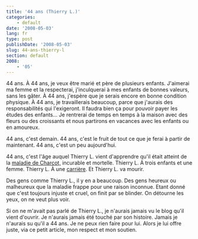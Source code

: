 ```yaml
---
title: '44 ans (Thierry L.)'
categories:
    - default
date: '2008-05-03'
lang: fr
type: post
publishDate: '2008-05-03'
slug: 44-ans-thierry-l
section: default
2008:
    - '05'
---
```


44 ans. À 44 ans, je veux être marié et père de plusieurs enfants. J'aimerai ma femme et la respecterai, j'inculquerai à mes enfants de bonnes valeurs, sans les gâter. À 44 ans, j'espère que je serais encore en bonne condition physique. À 44 ans, je travaillerais beaucoup, parce que j'aurais des responsabilités qui l'exigeront. Il faudra bien ça pour pouvoir payer les études des enfants… Je rentrerai de temps en temps à la maison avec des fleurs ou des croissants et nous partirons en vacances avec les enfants ou en amoureux.

44 ans, c'est demain. 44 ans, c'est le fruit de tout ce que je ferai à partir de maintenant. 44 ans, c'est un peu aujourd'hui.

44 ans, c'est l'âge auquel Thierry L. vient d'apprendre qu'il était atteint de la [maladie de Charcot,](http://fr.wikipedia.org/wiki/Maladie_de_Charcot) incurable et mortelle. Thierry L. À trois enfants et une femme. Thierry L. À une [carrière](http://www.rothschild.com/). Et Thierry L. va mourir.

Des gens comme Thierry L., il y en a beaucoup. Des gens heureux ou malheureux que la maladie frappe pour une raison inconnue. Etant donné que c'est toujours injuste et cruel, on finit par se blinder. On détourne les yeux, on ne veut plus voir.

Si on ne m'avait pas parlé de Thierry L., je n'aurais jamais vu le blog qu'il vient d'ouvrir. Je n'aurais jamais été touché par son histoire. Jamais je n'aurais su qu'il a 44 ans. Je ne peux rien faire pour lui. Alors je lui offre juste, via ce petit article, mon respect et mon soutien.